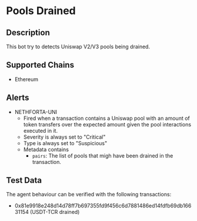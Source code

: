 # Pools Drained

## Description

This bot try to detects Uniswap V2/V3 pools being drained.

## Supported Chains

- Ethereum

## Alerts

- NETHFORTA-UNI
  - Fired when a transaction contains a Uniswap pool with an amount of token transfers over the expected amount given the pool interactions executed in it.
  - Severity is always set to "Critical"
  - Type is always set to "Suspicious"
  - Metadata contains
    - `pairs`: The list of pools that migh have been drained in the transaction.

## Test Data

The agent behaviour can be verified with the following transactions:

- 0x81e9918e248d14d78ff7b697355fd9f456c6d7881486ed14fdfb69db16631154 (USDT-TCR drained)
